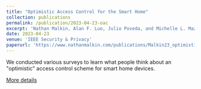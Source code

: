 ```yaml
---
title: "Optimistic Access Control for the Smart Home"
collection: publications
permalink: /publication/2023-04-23-oac
excerpt: 'Nathan Malkin, Alan F. Luo, Julio Poveda, and Michelle L. Mazurek. In the 2023 IEEE Symposium on Security and Privacy. May 2023.'
date: 2023-04-23
venue: 'IEEE Security & Privacy'
paperurl: 'https://www.nathanmalkin.com/publications/Malkin23_optimistic.pdf'
---
```

We conducted various surveys to learn what people think about an "optimistic" access control scheme for smart home devices.

[More details](https://www.nathanmalkin.com/publications/Malkin23_optimistic.pdf)